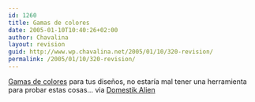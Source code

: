 ```yaml
---
id: 1260
title: Gamas de colores
date: 2005-01-10T10:40:26+02:00
author: Chavalina
layout: revision
guid: http://www.wp.chavalina.net/2005/01/10/320-revision/
permalink: /2005/01/10/320-revision/
---
```

<a href="http://www.returnofdesign.com/spectacle/show.php?page=16" target="_blank">Gamas de colores</a> para tus dise&ntilde;os, no estar&iacute;a mal tener una herramienta para probar estas cosas… via <a href="http://www.domestikalien.com/?p=162" target="_blank">Domestik Alien</a>